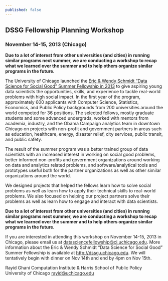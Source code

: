 ```yaml
---
published: false
---
```


## DSSG Fellowship Planning Workshop
### November 14-15, 2013 (Chicago)

**Due to a lot of interest from other universities (and cities) in running similar programs next summer, we are conducting a workshop to recap what we learned over the summer and to help others organize similar programs in the future.**

The University of Chicago launched the [Eric & Wendy Schmidt “Data Science for Social Good” Summer Fellowship in 2013](http://dssg.uchicago.edu) to give aspiring young data scientists the opportunities, skills, and experience to tackle real-world problems with high social impact. In the first year of the program, approximately 600 applicants with Computer Science, Statistics, Economics, and Public Policy backgrounds from 200 universities around the world competed for 36 positions. The selected fellows, mostly graduate students and some advanced undergrads, worked with mentors from academia, industry, and the Obama Campaign analytics team in downtown Chicago on projects with non-profit and government partners in areas such as education, healthcare, energy, disaster relief, city services, public transit, and public safety.

The result of the summer program was a better trained group of data scientists with an increased interest in working on social good problems, better informed non-profits and government organizations around working on data and analytics related problems, and software/analytical tools and prototypes useful both for the partner organizations as well as other similar organizations around the world.

We designed projects that helped the fellows learn how to solve social problems as well as learn how to apply their technical skills to real-world problems. We also focused on helping our project partners solve their problems as well as learn how to engage and interact with data scientists.

**Due to a lot of interest from other universities (and cities) in running similar programs next summer, we are conducting a workshop to recap what we learned over the summer and to help others organize similar programs in the future.**

If you are interested in attending this workshop on November 14-15, 2013 in Chicago, please email us at datasciencefellowship@ci.uchicago.edu. More information about the Eric & Wendy Schmidt “Data Science for Social Good” Summer Fellowship is available at http://dssg.uchicago.edu. We will tentatively begin with dinner on Nov 14th and end by 4pm on Nov 15th. 

Rayid Ghani
Computation Institute & Harris School of Public Policy
University of Chicago
rayid@uchicago.edu
